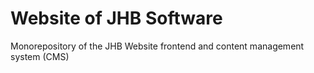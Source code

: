 # Website of JHB Software

Monorepository of the JHB Website frontend and content management system (CMS)
